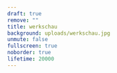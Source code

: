 ```yaml
---
draft: true
remove: ""
title: werkschau
background: uploads/werkschau.jpg
unmute: false
fullscreen: true
noborder: true
lifetime: 20000
---
```

